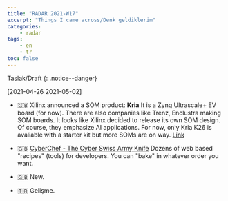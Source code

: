 ```yaml
---
title: "RADAR 2021-W17"
excerpt: "Things I came across/Denk geldiklerim"
categories:
    - radar
tags:
    - en
    - tr
toc: false
---
```


Taslak/Draft
{: .notice--danger}

[2021-04-26 2021-05-02]

* 🇬🇧 Xilinx announced a SOM product: **Kria** It is a Zynq Ultrascale+ EV
  board (for now). There are also companies like Trenz, Enclustra making SOM
  boards. It looks like Xilinx decided to release its own SOM design. Of course,
  they emphasize AI applications. For now, only Kria K26 is avaliable with a
  starter kit but more SOMs are on way.
  [Link](https://www.xilinx.com/products/som/kria.html)
* 🇬🇧 [CyberChef - The Cyber Swiss Army
  Knife](https://gchq.github.io/CyberChef/) Dozens of web based "recipes"
  (tools) for developers. You can "bake" in whatever order you want.

* 🇬🇧 New.
* 🇹🇷 Gelişme.
